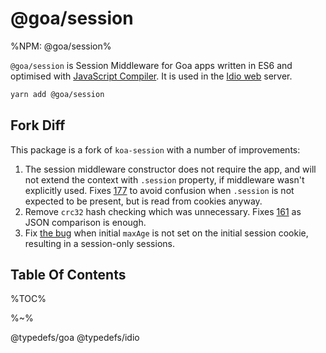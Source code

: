 # @goa/session

%NPM: @goa/session%

`@goa/session` is Session Middleware for Goa apps written in ES6 and optimised with [JavaScript Compiler](https://www.compiler.page). It is used in the [Idio web](https://www.idio.cc) server.

```sh
yarn add @goa/session
```

## Fork Diff

This package is a fork of `koa-session` with a number of improvements:

1. The session middleware constructor does not require the app, and will not extend the context with `.session` property, if middleware wasn't explicitly used. Fixes [177](https://github.com/koajs/session/issues/177) to avoid confusion when `.session` is not expected to be present, but is read from cookies anyway.
1. Remove `crc32` hash checking which was unnecessary. Fixes [161](https://github.com/koajs/session/issues/161) as JSON comparison is enough.
1. Fix [the bug](https://github.com/koajs/session/pull/175) when initial `maxAge` is not set on the initial session cookie, resulting in a session-only sessions.

## Table Of Contents

%TOC%

%~%

<include-typedefs>@typedefs/goa</include-typedefs>
<include-typedefs>@typedefs/idio</include-typedefs>